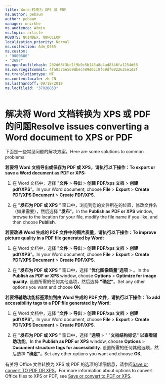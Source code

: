 ```yaml
---
title: Word-转换为 XPS 或 PDF
ms.author: pebaum
author: pebaum
manager: mnirkhe
ms.audience: Admin
ms.topic: article
ROBOTS: NOINDEX, NOFOLLOW
localization_priority: Normal
ms.collection: Adm_O365
ms.custom:
- "9000586"
- "2687"
ms.openlocfilehash: 202d68f3bd1f9b9e5b145a8c4ad8346fa1254d68
ms.sourcegitcommit: 4fa8325e569dbec489d0518f69df0022626e1d2f
ms.translationtype: MT
ms.contentlocale: zh-CN
ms.lasthandoff: 09/18/2019
ms.locfileid: "37026853"
---
```

# <a name="resolve-issues-converting-a-word-document-to-xps-or-pdf"></a><span data-ttu-id="62116-102">解决将 Word 文档转换为 XPS 或 PDF 的问题</span><span class="sxs-lookup"><span data-stu-id="62116-102">Resolve issues converting a Word document to XPS or PDF</span></span>

<span data-ttu-id="62116-103">下面是一些常见问题的解决方案。</span><span class="sxs-lookup"><span data-stu-id="62116-103">Here are some solutions to common problems.</span></span> 

<span data-ttu-id="62116-104">**若要将 Word 文档导出或保存为 PDF 或 XPS，请执行以下操作：**</span><span class="sxs-lookup"><span data-stu-id="62116-104">**To export or save a Word document as PDF or XPS:**</span></span>

1. <span data-ttu-id="62116-105">在 Word 文档中，选择 "**文件** > **导出** > **创建 PDF/xps 文档** > **创建 pdf/XPS**"。</span><span class="sxs-lookup"><span data-stu-id="62116-105">In your Word document, choose  **File** > **Export** > **Create PDF/XPS Document** > **Create PDF/XPS**.</span></span>

2. <span data-ttu-id="62116-106">在 "**发布为 PDF 或 XPS** " 窗口中，浏览到您的文件所在的位置，修改文件名（如果需要），然后选择 "**发布**"。</span><span class="sxs-lookup"><span data-stu-id="62116-106">In the **Publish as PDF or XPS** window, browse to the location for your file, modify the file name if you like, and then choose **Publish**.</span></span>

<span data-ttu-id="62116-107">**若要改进 Word 生成的 PDF 文件中的图片质量，请执行以下操作：**</span><span class="sxs-lookup"><span data-stu-id="62116-107">**To improve picture quality in a PDF file generated by Word:**</span></span>

1. <span data-ttu-id="62116-108">在 Word 文档中，选择 "**文件** > **导出** > **创建 PDF/xps 文档** > **创建 pdf/XPS**"。</span><span class="sxs-lookup"><span data-stu-id="62116-108">In your Word document, choose  **File** > **Export** > **Create PDF/XPS Document** > **Create PDF/XPS**.</span></span>

2. <span data-ttu-id="62116-109">在 "**发布为 PDF 或 XPS** " 窗口中，选择 "**优化图像质量**"**选项** > 。</span><span class="sxs-lookup"><span data-stu-id="62116-109">In the **Publish as PDF or XPS** window, choose **Options** > **Optimize for image quality**.</span></span> <span data-ttu-id="62116-110">设置所需的任何其他选项，然后选择 **"确定"**。</span><span class="sxs-lookup"><span data-stu-id="62116-110">Set any other options you want and choose **OK**.</span></span> 

<span data-ttu-id="62116-111">**若要将辅助功能标签添加到由 Word 生成的 PDF 文件，请执行以下操作：**</span><span class="sxs-lookup"><span data-stu-id="62116-111">**To add accessibility tags to a PDF file generated by Word:**</span></span>
 
1. <span data-ttu-id="62116-112">在 Word 文档中，选择 "**文件** > **导出** > **创建 PDF/xps 文档** > **创建 pdf/XPS**"。</span><span class="sxs-lookup"><span data-stu-id="62116-112">In your Word document, choose  **File** > **Export** > **Create PDF/XPS Document** > **Create PDF/XPS**.</span></span>

2. <span data-ttu-id="62116-113">在 "**发布为 PDF 或 XPS** " 窗口中，选择 "**选项** > " "**文档结构标记" 以查看辅助功能**。</span><span class="sxs-lookup"><span data-stu-id="62116-113">In the **Publish as PDF or XPS** window, choose **Options** > **Document structure tags for accessibility**.</span></span> <span data-ttu-id="62116-114">设置所需的任何其他选项，然后选择 **"确定"**。</span><span class="sxs-lookup"><span data-stu-id="62116-114">Set any other options you want and choose **OK**.</span></span>

<span data-ttu-id="62116-115">有关将 Office 文件转换为 XPS 或 PDF 的选项的详细信息，请参阅[Save or convert TO PDF OR XPS](https://support.office.com/article/d85416c5-7d77-4fd6-a216-6f4bf7c7c110)。</span><span class="sxs-lookup"><span data-stu-id="62116-115">For more information about options to convert Office files to XPS or PDF, see [Save or convert to PDF or XPS](https://support.office.com/article/d85416c5-7d77-4fd6-a216-6f4bf7c7c110).</span></span>
